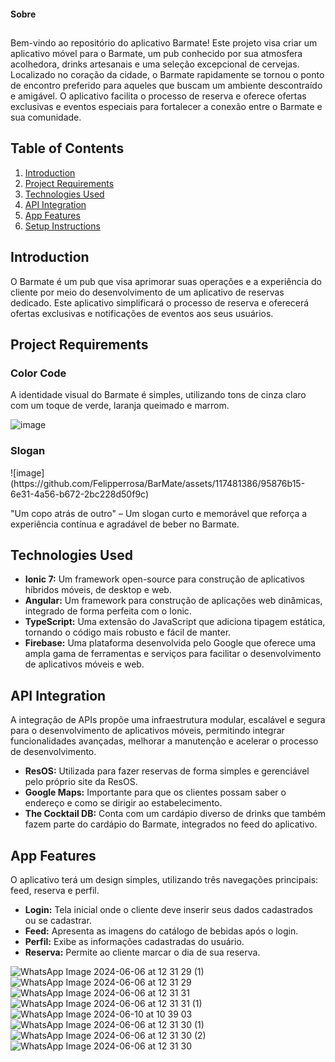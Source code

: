 
#### Sobre 


##

   <p>
        Bem-vindo ao repositório do aplicativo Barmate! Este projeto visa criar um aplicativo móvel para o Barmate, um pub conhecido por sua atmosfera acolhedora, drinks artesanais e uma seleção excepcional de cervejas. Localizado no coração da cidade, o Barmate rapidamente se tornou o ponto de encontro preferido para aqueles que buscam um ambiente descontraído e amigável. O aplicativo facilita o processo de reserva e oferece ofertas exclusivas e eventos especiais para fortalecer a conexão entre o Barmate e sua comunidade.
    </p>

   <h2>Table of Contents</h2>
    <ol>
        <li><a href="#introduction">Introduction</a></li>
        <li><a href="#project-requirements">Project Requirements</a></li>
        <li><a href="#technologies-used">Technologies Used</a></li>
        <li><a href="#api-integration">API Integration</a></li>
        <li><a href="#app-features">App Features</a></li>
        <li><a href="#setup-instructions">Setup Instructions</a></li>
    </ol>

   <h2 id="introduction">Introduction</h2>
    <p>
        O Barmate é um pub que visa aprimorar suas operações e a experiência do cliente por meio do desenvolvimento de um aplicativo de reservas dedicado. Este aplicativo simplificará o processo de reserva e oferecerá ofertas exclusivas e notificações de eventos aos seus usuários.
    </p>

   <h2 id="project-requirements">Project Requirements</h2>
    <h3>Color Code</h3>
    <p>
        A identidade visual do Barmate é simples, utilizando tons de cinza claro com um toque de verde, laranja queimado e marrom.
    </p>
    
  ![image](https://github.com/Felipperrosa/BarMate/assets/117481386/be0dde0a-484a-4032-b323-5379346a909c)

    

   <h3>Slogan</h3>
    ![image](https://github.com/Felipperrosa/BarMate/assets/117481386/95876b15-6e31-4a56-b672-2bc228d50f9c)

   <p>
        "Um copo atrás de outro" – Um slogan curto e memorável que reforça a experiência contínua e agradável de beber no Barmate.
    </p>

  <h2 id="technologies-used">Technologies Used</h2>
    <ul>
        <li><strong>Ionic 7:</strong> Um framework open-source para construção de aplicativos híbridos móveis, de desktop e web.</li>
        <li><strong>Angular:</strong> Um framework para construção de aplicações web dinâmicas, integrado de forma perfeita com o Ionic.</li>
        <li><strong>TypeScript:</strong> Uma extensão do JavaScript que adiciona tipagem estática, tornando o código mais robusto e fácil de manter.</li>
        <li><strong>Firebase:</strong> Uma plataforma desenvolvida pelo Google que oferece uma ampla gama de ferramentas e serviços para facilitar o desenvolvimento de aplicativos móveis e web.</li>
    </ul>

   <h2 id="api-integration">API Integration</h2>
    <p>
        A integração de APIs propõe uma infraestrutura modular, escalável e segura para o desenvolvimento de aplicativos móveis, permitindo integrar funcionalidades avançadas, melhorar a manutenção e acelerar o processo de desenvolvimento.
    </p>
    <ul>
        <li><strong>ResOS:</strong> Utilizada para fazer reservas de forma simples e gerenciável pelo próprio site da ResOS.</li>
        <li><strong>Google Maps:</strong> Importante para que os clientes possam saber o endereço e como se dirigir ao estabelecimento.</li>
        <li><strong>The Cocktail DB:</strong> Conta com um cardápio diverso de drinks que também fazem parte do cardápio do Barmate, integrados no feed do aplicativo.</li>
    </ul>

   <h2 id="app-features">App Features</h2>
    <p>
        O aplicativo terá um design simples, utilizando três navegações principais: feed, reserva e perfil.
    </p>
    <ul>
        <li><strong>Login:</strong> Tela inicial onde o cliente deve inserir seus dados cadastrados ou se cadastrar.</li>
        <li><strong>Feed:</strong> Apresenta as imagens do catálogo de bebidas após o login.</li>
        <li><strong>Perfil:</strong> Exibe as informações cadastradas do usuário.</li>
        <li><strong>Reserva:</strong> Permite ao cliente marcar o dia de sua reserva.</li>
    </ul>
    
    
 ![WhatsApp Image 2024-06-06 at 12 31 29 (1)](https://github.com/Felipperrosa/BarMate/assets/117481386/88d3f0b0-59c6-48ac-ae2e-8c6f90526116)
 <br>
 ![WhatsApp Image 2024-06-06 at 12 31 29](https://github.com/Felipperrosa/BarMate/assets/117481386/29929a78-0747-4c6d-be57-195456ccc311)
 <br>
 ![WhatsApp Image 2024-06-06 at 12 31 31](https://github.com/Felipperrosa/BarMate/assets/117481386/0fdcc04d-fd77-4ca6-9b3d-4d5f3c79a9bc)
  <br>
 ![WhatsApp Image 2024-06-06 at 12 31 31 (1)](https://github.com/Felipperrosa/BarMate/assets/117481386/efb06741-3288-4700-adf0-c8ac6651fc03)
 <br>
 ![WhatsApp Image 2024-06-10 at 10 39 03](https://github.com/Felipperrosa/BarMate/assets/117481386/86c6d8c7-55c8-400b-ad62-fd54ef4922ef)
  <br>
 ![WhatsApp Image 2024-06-06 at 12 31 30 (1)](https://github.com/Felipperrosa/BarMate/assets/117481386/7047f033-9f21-4b27-bf1a-2a704b845d8d)
  <br>
 ![WhatsApp Image 2024-06-06 at 12 31 30 (2)](https://github.com/Felipperrosa/BarMate/assets/117481386/36a6d920-43b2-4277-8a33-20b28b8e0c2f)
  <br>
 ![WhatsApp Image 2024-06-06 at 12 31 30](https://github.com/Felipperrosa/BarMate/assets/117481386/d158e0ea-8763-4333-a9f7-979d04a7a1af)




</body>
</html>

